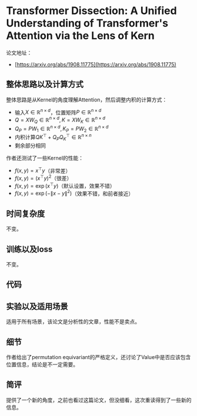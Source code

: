 # Transformer Dissection: A Unified Understanding of Transformer's Attention via the Lens of Kern

论文地址：

- [https://arxiv.org/abs/1908.11775](https://arxiv.org/abs/1908.11775)



## 整体思路以及计算方式

整体思路是从Kernel的角度理解Attention，然后调整内积的计算方式：

- 输入$X\in \mathbb R^{n\times d}$，位置矩阵$P\in \mathbb R^{n\times d}$
- $Q=XW_Q\in \mathbb R^{n\times d}, K = XW_K\in \mathbb R^{n\times d}$
- $Q_P=PW_{1}\in \mathbb R^{n\times d}, K_P = P W_2\in \mathbb R^{n\times d}$
- 内积计算$QK^\top + Q_P Q_K^{\top} \in \mathbb R^{n\times n}$
- 剩余部分相同

作者还测试了一些Kernel的性能：

- $f(x, y)= x^{\top} y$（非常差）
- $f(x, y)= (x^{\top} y)^2$（很差）
- $f(x, y)= \exp (x^{\top} y)$（默认设置，效果不错）
- $f(x, y)= \exp (-\|x -y \|^2)$（效果不错，和前者接近）



## 时间复杂度

不变。



## 训练以及loss

不变。



## 代码





## 实验以及适用场景

适用于所有场景，该论文是分析性的文章，性能不是卖点。



## 细节

作者给出了permutation equivariant的严格定义，还讨论了Value中是否应该包含位置信息，结论是不一定需要。



## 简评

提供了一个新的角度，之前也看过这篇论文，但没细看，这次重读得到了一些新的信息。
